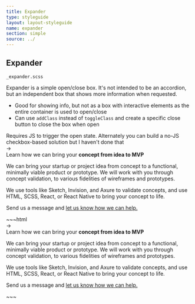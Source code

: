 ```yaml
---
title: Expander
type: styleguide
layout: layout-styleguide
name: expander
section: simple
source: ../
---
```



<main markdown="1">

## Expander

`_expander.scss`

Expander is a simple open/close box. It's not intended to be an accordion, but an independent box that shows more information when requested.

- Good for showing info, but not as a box with interactive elements as the entire container is used to open/close
- Can use `addClass` instead of `toggleClass` and create a specific close button to close the box when open

<div class="_message --warning">
  Requires JS to trigger the open state. Alternately you can build a no-JS checkbox-based solution but I haven't done that
</div>


<div class="_styleguide-example">
  
  <div id="mvp" class="_expander">
    <div class="_expander-icon"> 
      <span class="_anim-right">&rarr;</span> 
    </div>
    <div class="_expander-content">
      <div class="_expander-title">
        Learn how we can bring your <strong>concept from idea to MVP</strong>
      </div>
      <p class="_padding-top">
        We can bring your startup or project idea from concept to a functional, minimally viable product or prototype. We will work with you through concept validation, to various fidelities of wireframes and prototypes. 
      </p>
      <p>
        We use tools like Sketch, Invision, and Axure to validate concepts, and use HTML, SCSS, React, or React Native to bring your concept to life.
      </p>
      <p> 
        Send us a message and <a href="#contact" data-offset-scroll="-2000">let us know how we can help.</a>
      </p>
    </div>
  </div>
  <script>
    $('._expander').on('click', function() {
      $(this).toggleClass('--open');
    });
  </script>
</div>
~~~html
<div id="mvp" class="_expander">
  <div class="_expander-icon"> 
    <span class="_anim-right">&rarr;</span> 
  </div>
  <div class="_expander-content">
    <div class="_expander-title">
      Learn how we can bring your <strong>concept from idea to MVP</strong>
    </div>
    <p class="_padding-top">
      We can bring your startup or project idea from concept to a functional, minimally viable product or prototype. We will work with you through concept validation, to various fidelities of wireframes and prototypes. 
    </p>
    <p>
      We use tools like Sketch, Invision, and Axure to validate concepts, and use HTML, SCSS, React, or React Native to bring your concept to life.
    </p>
    <p> 
      Send us a message and <a href="#contact" data-offset-scroll="-2000">let us know how we can help.</a>
    </p>
  </div>
</div>
<script>
  $('._expander').on('click', function() {
    $(this).toggleClass('--open');
  });
</script>
~~~

</main>

